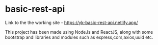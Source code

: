 # basic-rest-api

Link to the the working site - https://yk-basic-rest-api.netlify.app/

This project has been made using NodeJs and ReactJS, along with some bootstrap and libraries and modules such as express,cors,axios,uuid etc.

